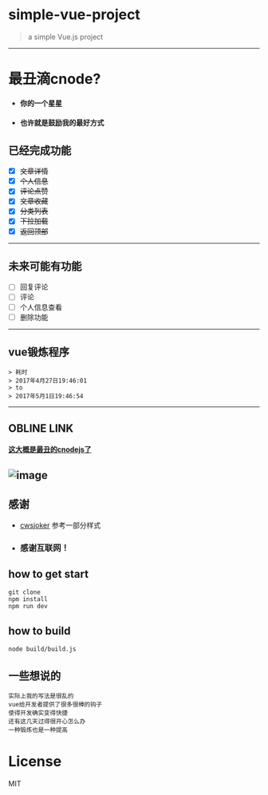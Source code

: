 # simple-vue-project

> a simple Vue.js project
---
# 最丑滴cnode?
- #### 你的一个星星
- #### 也许就是鼓励我的最好方式
## 已经完成功能
- [x] ~~文章详情~~
- [x] ~~个人信息~~
- [x] ~~评论点赞~~
- [x] ~~文章收藏~~
- [x] ~~分类列表~~
- [x] ~~下拉加载~~
- [x] ~~返回顶部~~
---
## 未来可能有功能
- [ ] 回复评论
- [ ] 评论
- [ ] 个人信息查看
- [ ] 删除功能
---
## vue锻炼程序
```
> 耗时
> 2017年4月27日19:46:01
> to
> 2017年5月1日19:46:54
```
---
## OBLINE LINK 

#### [这大概是最丑的cnodejs了](https://ls-l.cn/dist/#/)
![image](https://ls-l.cn/dist/vuedemo.png)
---

## 感谢
- [cwsjoker](https://github.com/cwsjoker/) 参考一部分样式
- ### 感谢互联网！

## how to get start
```
git clone 
npm install
npm run dev
```
## how to build
```
node build/build.js
```

## 一些想说的
```
实际上我的写法是很乱的
vue给开发者提供了很多很棒的钩子
使得开发确实变得快捷
还有这几天过得很开心怎么办
一种锻炼也是一种提高
```
# License
MIT
